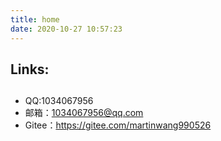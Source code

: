 ```yaml
---
title: home
date: 2020-10-27 10:57:23
---
```



## Links:
## 

 - QQ:1034067956
 - 邮箱：1034067956@qq.com
 - Gitee：https://gitee.com/martinwang990526
 

